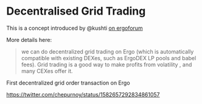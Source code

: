 # Decentralised Grid Trading

This is a concept introduced by @kushti [on ergoforum](https://www.ergoforum.org/t/decentralized-grid-trading-on-ergo/)


More details here:

> we can do decentralized grid trading on Ergo (which is automatically compatible with existing DEXes, such as ErgoDEX LP pools and babel fees). Grid trading is a good way to make profits from volatility , and many CEXes offer it.

First decentralized grid order transaction on Ergo

https://twitter.com/chepurnoy/status/1582657292834861057